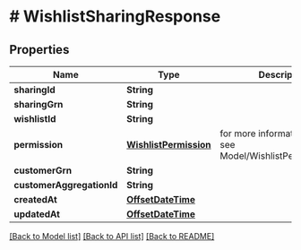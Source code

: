 # # WishlistSharingResponse


## Properties 


Name | Type | Description | Notes
------------ | ------------- | ------------- | -------------
**sharingId**| **String** |   | [optional]
**sharingGrn**| **String** |   | [optional]
**wishlistId**| **String** |   | [optional]
**permission**| [**WishlistPermission**](WishlistPermission.md) |  for more information please, see Model/WishlistPermission.php  | [optional] [default to WishlistPermission.UNKNOWN_PERMISSION]
**customerGrn**| **String** |   | [optional]
**customerAggregationId**| **String** |   | [optional]
**createdAt**| [**OffsetDateTime**](OffsetDateTime.md) |   | [optional]
**updatedAt**| [**OffsetDateTime**](OffsetDateTime.md) |   | [optional]


[[Back to Model list]](../../README.md#models) [[Back to API list]](../../README.md#endpoints) [[Back to README]](../../README.md)

